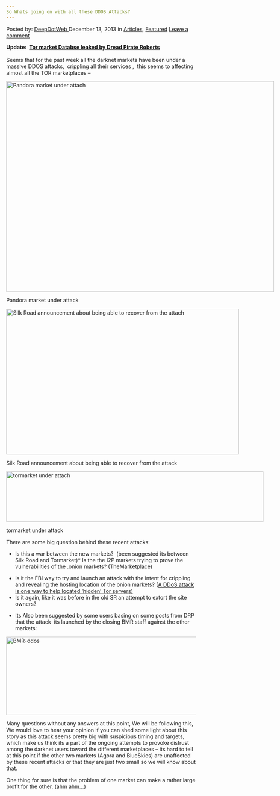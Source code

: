 ```yaml
---
So Whats going on with all these DDOS Attacks?
---
```

<article class="post-listing post-2518 post type-post status-publish format-standard has-post-thumbnail hentry category-articles category-deepdot-news tag-attacks tag-ddos">
    <div class="post-inner">
    <p class="post-meta">
    <span>Posted by: <a href="https://www.deepdotweb.com/author/admin/" title="">DeepDotWeb </a></span>
    <span>December 13, 2013</span>
    <span>in <a href="https://www.deepdotweb.com/category/articles/" rel="category tag">Articles</a>, <a href="https://www.deepdotweb.com/category/deepdot-news/" rel="category tag">Featured</a></span>
    <span><a href="https://www.deepdotweb.com/2013/12/13/so-whats-going-on-with-all-these-ddos-attacks/#respond">Leave a comment</a></span>
    </p>
    <div class="clear"></div>
    <div class="entry">
    <p><strong>Update:  <a href="http://www.deepdotweb.com/2013/12/14/tormarket-hacked-database-leaked-by-dread-pirate-roberts/">Tor market Databse leaked by Dread Pirate Roberts<br/>
    </a></strong><br/>
    Seems that for the past week all the darknet markets have been under a massive DDOS attacks,  crippling all their services ,  this seems to affecting almost all the TOR marketplaces &#8211;</p>
    <div id="attachment_2519" style="width: 721px" class="wp-caption aligncenter"><a href="http://www.deepdotweb.com/wp-content/uploads/2013/12/pandoraddos.jpg"><img class="size-full wp-image-2519" alt="Pandora market under attach" src="https://www.deepdotweb.com/wp-content/uploads/2013/12/pandoraddos.jpg" width="711" height="559" srcset="https://www.deepdotweb.com/wp-content/uploads/2013/12/pandoraddos.jpg 1067w, https://www.deepdotweb.com/wp-content/uploads/2013/12/pandoraddos-300x236.jpg 300w, https://www.deepdotweb.com/wp-content/uploads/2013/12/pandoraddos-1024x805.jpg 1024w" sizes="(max-width: 711px) 100vw, 711px"/></a><p class="wp-caption-text">Pandora market under attack</p></div>
    <div id="attachment_2520" style="width: 628px" class="wp-caption aligncenter"><a href="http://www.deepdotweb.com/wp-content/uploads/2013/12/SR-Ddos-recovery.jpg"><img class="size-full wp-image-2520" alt="Silk Road announcement about being able to recover from the attach" src="https://www.deepdotweb.com/wp-content/uploads/2013/12/SR-Ddos-recovery.jpg" width="618" height="387" srcset="https://www.deepdotweb.com/wp-content/uploads/2013/12/SR-Ddos-recovery.jpg 1180w, https://www.deepdotweb.com/wp-content/uploads/2013/12/SR-Ddos-recovery-300x188.jpg 300w, https://www.deepdotweb.com/wp-content/uploads/2013/12/SR-Ddos-recovery-1024x642.jpg 1024w" sizes="(max-width: 618px) 100vw, 618px"/></a><p class="wp-caption-text">Silk Road announcement about being able to recover from the attack</p></div>
    <div id="attachment_2521" style="width: 693px" class="wp-caption aligncenter"><a href="http://www.deepdotweb.com/wp-content/uploads/2013/12/Tormarket-ddos.jpg"><img class="size-full wp-image-2521" alt="tormarket under attach" src="https://www.deepdotweb.com/wp-content/uploads/2013/12/Tormarket-ddos.jpg" width="683" height="134" srcset="https://www.deepdotweb.com/wp-content/uploads/2013/12/Tormarket-ddos.jpg 1069w, https://www.deepdotweb.com/wp-content/uploads/2013/12/Tormarket-ddos-300x59.jpg 300w, https://www.deepdotweb.com/wp-content/uploads/2013/12/Tormarket-ddos-1024x201.jpg 1024w" sizes="(max-width: 683px) 100vw, 683px"/></a><p class="wp-caption-text">tormarket under attack</p></div>
    <p>There are some big question behind these recent attacks:</p>
    <ul>
    <li>Is this a war between the new markets?  (been suggested its between Silk Road and Tormarket)* Is the the I2P markets trying to prove the vulnerabilities of the .onion markets? (TheMarketplace)</li>
    </ul>
    <ul>
    <li>Is it the FBI way to try and launch an attack with the intent for crippling and revealing the hosting location of the onion markets? (<a href="http://www.onion-router.net/Publications/locating-hidden-servers.pdf">A DDoS attack is one way to help located &#8216;hidden&#8217; Tor servers)<br/>
    </a></li>
    <li>Is it again, like it was before in the old SR an attempt to extort the site owners?</li>
    </ul>
    <ul>
    <li>Its Also been suggested by some users basing on some posts from DRP that the attack  its launched by the closing BMR staff against the other markets:</li>
    </ul>
    <p><a href="http://www.deepdotweb.com/wp-content/uploads/2013/12/BMR-ddos.jpg"><img class="aligncenter size-full wp-image-2523" alt="BMR-ddos" src="https://www.deepdotweb.com/wp-content/uploads/2013/12/BMR-ddos.jpg" width="765" height="208" srcset="https://www.deepdotweb.com/wp-content/uploads/2013/12/BMR-ddos.jpg 1180w, https://www.deepdotweb.com/wp-content/uploads/2013/12/BMR-ddos-300x82.jpg 300w, https://www.deepdotweb.com/wp-content/uploads/2013/12/BMR-ddos-1024x279.jpg 1024w" sizes="(max-width: 765px) 100vw, 765px"/></a></p>
    <p>Many questions without any answers at this point, We will be following this,  We would love to hear your opinion if you can shed some light about this story as this attack seems pretty big with suspicious timing and targets, which make us think its a part of the ongoing attempts to provoke distrust among the darknet users toward the different marketplaces &#8211; its hard to tell at this point if the other two markets (Agora and BlueSkies) are unaffected by these recent attacks or that they are just two small so we will know about that.</p>
    <p>One thing for sure is that the problem of one market can make a rather large profit for the other. (ahm ahm&#8230;)</p>
    </div>
    <span style="display:none"><a href="https://www.deepdotweb.com/tag/attacks/" rel="tag">attacks</a> <a href="https://www.deepdotweb.com/tag/ddos/" rel="tag">ddos</a></span> <span style="display:none" class="updated">2013-12-13</span>
    <div style="display:none" class="vcard author" itemprop="author" itemscope itemtype="http://schema.org/Person"><strong class="fn" itemprop="name"><a href="https://www.deepdotweb.com/author/admin/" title="Posts by DeepDotWeb" rel="author">DeepDotWeb</a></strong></div>
    </div>
</article>

